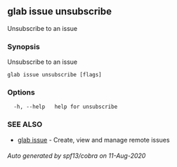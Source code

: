 ## glab issue unsubscribe

Unsubscribe to an issue

### Synopsis

Unsubscribe to an issue

```
glab issue unsubscribe [flags]
```

### Options

```
  -h, --help   help for unsubscribe
```

### SEE ALSO

* [glab issue](glab_issue.md)	 - Create, view and manage remote issues

###### Auto generated by spf13/cobra on 11-Aug-2020
